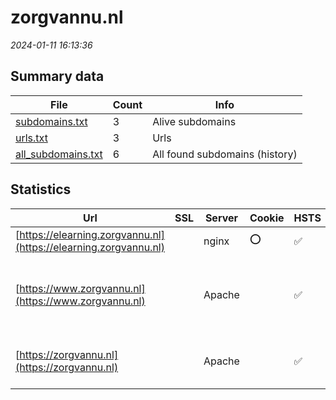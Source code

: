 # zorgvannu.nl
*2024-01-11 16:13:36*
## Summary data


| File       | Count | Info |
|------------|-------|------|
|[subdomains.txt](/data/zorgvannu.nl/subdomains.txt)|3|Alive subdomains|
|[urls.txt](/data/zorgvannu.nl/urls.txt)|3|Urls|
|[all_subdomains.txt](/data/zorgvannu.nl/all_subdomains.txt)|6|All found subdomains (history)|


## Statistics


| Url | SSL | Server | Cookie | HSTS | CSP | XFO | XXP | RP | Tech |Title |
|------------|-------|------|------|------|------|------|------|------|------|------|
|[https://elearning.zorgvannu.nl](https://elearning.zorgvannu.nl)| |nginx|:o: |:white_check_mark: | | :white_check_mark: | :white_check_mark: | :white_check_mark: |HSTS Nginx|Zorg van Nu|
|[https://www.zorgvannu.nl](https://www.zorgvannu.nl)| |Apache| |:white_check_mark: | | :white_check_mark: | | :white_check_mark: |Apache HTTP Server Drupal:9 HSTS PHP|Wegwijs in zorgt...|
|[https://zorgvannu.nl](https://zorgvannu.nl)| |Apache| |:white_check_mark: | | :white_check_mark: | | :white_check_mark: |Apache HTTP Server HSTS|301 Moved Perman...|